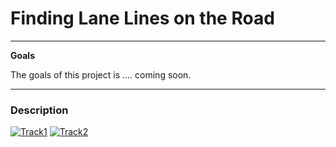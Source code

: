 # **Finding Lane Lines on the Road** 


---

**Goals**

The goals of this project is .... coming soon.


[//]: # (Image References)

[image1]: ./examples/grayscale.jpg "Grayscale"

---

### Description

[![Track1](https://img.youtube.com/vi/v=sySmG0PEE14&t=2s/0.jpg)](https://www.youtube.com/watch?v=sySmG0PEE14&t=2s)
[![Track2](https://img.youtube.com/vi/v=Zhd47unbbEc&t=73s/0.jpg)](https://www.youtube.com/watch?v=Zhd47unbbEc&t=73s)


